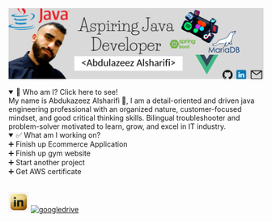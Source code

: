 ![](https://github.com/aalsharifi/aalsharifi/blob/master/banner.png)

<details open>
<summary>💭 Who am I? Click here to see!</summary>
My name is Abdukazeez Alsharifi 👋, I am a detail-oriented and driven java engineering professional with an organized nature, customer-focused mindset, and good critical thinking skills. Bilingual troubleshooter and problem-solver motivated to learn, grow, and excel in IT industry.
</details>

<details open>
<summary>✅ What am I working on?</summary>
➕ Finish up Ecommerce Application
<br>
➕ Finish up gym website
<br>
➕ Start another project
<br>
➕ Get AWS certificate
 </details>
 
<br>

[<img src='https://github.com/aalsharifi/aalsharifi/blob/master/Golden-Linkedin-logo-icon-PNG.png' alt='linkedin' height='40'>](https://www.linkedin.com/in/www.linkedin.com/abdulazeez-alsharifi/)
[<img src='![image](https://github.com/aalsharifi/aalsharifi/blob/master/png-clipart-resume-curriculum-vitae-template-moto-highway-racing-computer-icons-resume-blue-text.png)
' alt='googledrive' height='40'>](https://docs.google.com/document/d/1ewSU4mWcUswPXmTGlQRJ5tHL_sMscOTCKio8A8xJAgI/edit?usp=sharing)  



